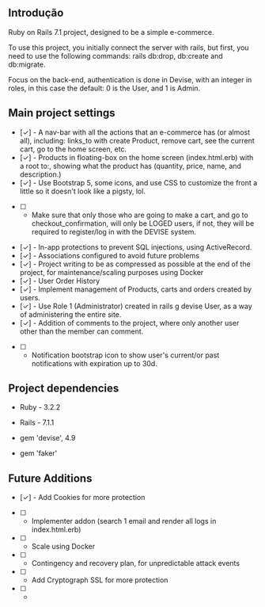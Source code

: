 ## Introdução

Ruby on Rails 7.1 project, designed to be a simple e-commerce.

To use this project, you initially connect the server with rails, but first, you need to use the following commands: rails db:drop, db:create and db:migrate.

Focus on the back-end, authentication is done in Devise, with an integer in roles, in this case the default: 0 is the User, and 1 is Admin.

## Main project settings

- [✓] - A nav-bar with all the actions that an e-commerce has (or almost all), including: links_to with create Product, remove cart, see the current cart, go to the home screen, etc.
- [✓] - Products in floating-box on the home screen (index.html.erb) with a root to:, showing what the product has (quantity, price, name, and description.)
- [✓] - Use Bootstrap 5, some icons, and use CSS to customize the front a little so it doesn't look like a pigsty, lol.
- [ ] - Make sure that only those who are going to make a cart, and go to checkout_confirmation, will only be LOGED users, if not, they will be required to register/log in with the DEVISE system.
- [✓] - In-app protections to prevent SQL injections, using ActiveRecord.
- [✓] - Associations configured to avoid future problems
- [✓] - Project writing to be as compressed as possible at the end of the project, for maintenance/scaling purposes using Docker
- [✓] - User Order History
- [✓] - Implement management of Products, carts and orders created by users.
- [✓] - Use Role 1 (Administrator) created in rails g devise User, as a way of administering the entire site.
- [✓] - Addition of comments to the project, where only another user other than the member can comment.
- [ ] - Notification bootstrap icon to show user's current/or past notifications with expiration up to 30d.

## Project dependencies

- Ruby - 3.2.2
- Rails - 7.1.1

- gem 'devise', 4.9
- gem 'faker'

## Future Additions

- [✓] - Add Cookies for more protection
- [ ] - Implementer addon (search 1 email and render all logs in index.html.erb)
- [ ] - Scale using Docker
- [ ] - Contingency and recovery plan, for unpredictable attack events
- [ ] - Add Cryptograph SSL for more protection
- [ ] - 